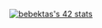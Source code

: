 <div align="center">

<a href="https://github.com/oakoudad/badge42"><img src="https://badge.mediaplus.ma/greenbinary/bebektas?1337Badge=off&UM6P=off" alt="bebektas's 42 stats" /></a>

</div>
